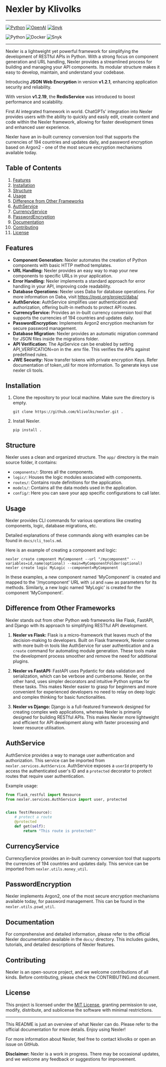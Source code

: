 # Nexler by Klivolks

---

<p align="left">
  <a href="https://www.python.org/"><img alt="Python" src="https://img.shields.io/badge/Python-3776AB?style=for-the-badge&logo=python&logoColor=white"/></a>
  <a href="https://www.openai.com/"><img alt="OpenAI" src="https://img.shields.io/badge/OpenAI-4b11a8?style=for-the-badge&logo=openai&logoColor=white"/></a>
  <a href="https://snyk.io/"><img alt="Snyk" src="https://img.shields.io/badge/Snyk-000000?style=for-the-badge&logo=snyk&logoColor=white"/></a>
</p>

![Python](https://img.shields.io/badge/python-v3.10+-blue.svg)
![Docker](https://img.shields.io/badge/docker%20build-automated-066da5.svg)
![Snyk](https://img.shields.io/badge/Snyk-Security-orange.svg)


---

Nexler is a lightweight yet powerful framework for simplifying the development of RESTful APIs in Python. With a strong focus on component generation and URL handling, Nexler provides a streamlined process for building and managing your API components. Its modular structure makes it easy to develop, maintain, and understand your codebase.

Introducing **JSON Web Encryption** in version **v1.2.1**, enhancing application security and reliability.  

With version **v1.2.19**, the **RedisService** was introduced to boost performance and scalability.

First AI integrated framework in world. ChatGPTs' integration into Nexler provides users with the ability to quickly and easily edit, create content and code within the Nexler framework, allowing for faster development times and enhanced user experience.

Nexler have an in-built currency conversion tool that supports the currencies of 194 countries and updates daily, and password encryption based on Argon2 - one of the most secure encryption mechanisms available today. 

## Table of Contents

1. [Features](#features)
2. [Installation](#installation)
3. [Structure](#structure)
4. [Usage](#usage)
5. [Difference from Other Frameworks](#difference-from-other-frameworks)
6. [AuthService](#authservice)
7. [CurrencyService](#currencyservice)
8. [PasswordEncryption](#passwordencryption)
9. [Documentation](#documentation)
10. [Contributing](#contributing)
11. [License](#license)

## Features

- **Component Generation:** Nexler automates the creation of Python components with basic HTTP method templates.
- **URL Handling:** Nexler provides an easy way to map your new components to specific URLs in your application.
- **Error Handling:** Nexler implements a standard approach for error handling in your API, improving code readability.
- **Database Operations:** Nexler uses Daba for database operations. For more information on Daba, visit https://pypi.org/project/daba/
- **AuthService:** AuthService simplifies user authentication and authorization, offering built-in methods to protect API routes.
- **CurrencyService:** Provides an in-built currency conversion tool that supports the currencies of 194 countries and updates daily.
- **PasswordEncryption:** Implements Argon2 encryption mechanism for secure password management.
- **Database Migration:** Nexler provides an automatic migration command for JSON files inside the migrations folder.
- **API Verification:** The ApiService can be enabled by setting API_VERIFICATION=on in the .env file. This verifies the APIs against predefined rules.
- **JWE Security:** Now transfer tokens with private encryption Keys. Refer documentation of token_util for more information. To generate keys use nexler cli tools.

## Installation

1. Clone the repository to your local machine. Make sure the directory is empty.
    ```shell
    git clone https://github.com/klivolks/nexler.git .
    ```

2. Install Nexler.
    ```shell
    pip install .
    ```

## Structure

Nexler uses a clean and organized structure. The `app/` directory is the main source folder, it contains:

- `components/`: Stores all the components.
- `logic/`: Houses the logic modules associated with components.
- `routes/`: Contains route definitions for the application.
- `models/`: Contains all the data models used in the application.
- `config/`: Here you can save your app specific configurations to call later.

## Usage

Nexler provides CLI commands for various operations like creating components, logic, database migrations, etc.

 Detailed explanations of these commands along with examples can be found in `docs/cli_tools.md`.

Here is an example of creating a component and logic:

```shell
nexler create component MyComponent --url "/mycomponent" --variables=id,name(optional) --main=MyComponentFolder(optional)
nexler create logic MyLogic --component=MyComponent
```

In these examples, a new component named 'MyComponent' is created and mapped to the '/mycomponent' URL with `id` and `name` as parameters for its methods. Similarly, a new logic named 'MyLogic' is created for the component 'MyComponent'.

## Difference from Other Frameworks

Nexler stands out from other Python web frameworks like Flask, FastAPI, and Django with its approach to simplifying RESTful API development.

1. **Nexler vs Flask:** Flask is a micro-framework that leaves much of the decision-making to developers. Built on Flask framework, Nexler comes with more built-in tools like AuthService for user authentication and a `create` command for automating module generation. These tools make the development process smoother and remove the need for additional plugins.

2. **Nexler vs FastAPI:** FastAPI uses Pydantic for data validation and serialization, which can be verbose and cumbersome. Nexler, on the other hand, uses simpler decorators and intuitive Python syntax for these tasks. This makes Nexler easier to grasp for beginners and more convenient for experienced developers no need to relay on deep logic and complex thinking for basic functionalities.

3. **Nexler vs Django:** Django is a full-featured framework designed for creating complex web applications, whereas Nexler is primarily designed for building RESTful APIs. This makes Nexler more lightweight and efficient for API development along with faster processing and lower resource utilisation.

## AuthService

AuthService provides a way to manage user authentication and authorization. This service can be imported from `nexler.services.AuthService`. AuthService exposes a `userId` property to access the authenticated user's ID and a `protected` decorator to protect routes that require user authentication.

Example usage:

```python
from flask_restful import Resource
from nexler.services.AuthService import user, protected


class Test(Resource):
    # protect a route
    @protected
    def get(self):
        return "This route is protected!"
```

## CurrencyService

CurrencyService provides an in-built currency conversion tool that supports the currencies of 194 countries and updates daily. This service can be imported from `nexler.utils.money_util`.

## PasswordEncryption

Nexler implements Argon2, one of the most secure encryption mechanisms available today, for password management. This can be found in the `nexler.utils.pswd_util`.

## Documentation

For comprehensive and detailed information, please refer to the official Nexler documentation available in the `docs/` directory. This includes guides, tutorials, and detailed descriptions of Nexler features.

## Contributing

Nexler is an open-source project, and we welcome contributions of all kinds. Before contributing, please check the CONTRIBUTING.md document.

## License

This project is licensed under the [MIT License](LICENSE), granting permission to use, modify, distribute, and sublicense the software with minimal restrictions.

---

This README is just an overview of what Nexler can do. Please refer to the official documentation for more details. Enjoy using Nexler!

For more information about Nexler, feel free to contact klivolks or open an issue on GitHub.

**Disclaimer:** Nexler is a work in progress. There may be occasional updates, and we welcome any feedback or suggestions for improvement.
